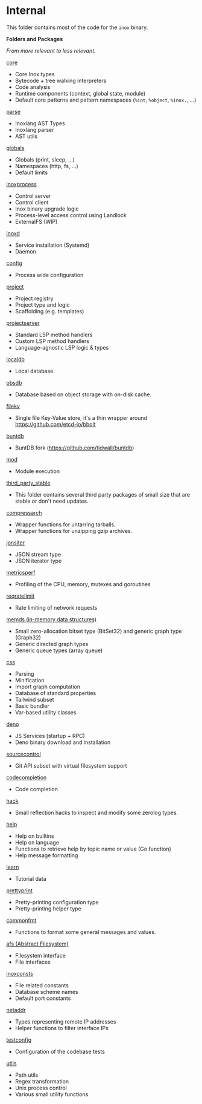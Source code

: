 # Internal

This folder contains most of the code for the `inox` binary.

**Folders and Packages**

_From more relevant to less relevant._

[core](./core/README.md)
- Core Inox types
- Bytecode + tree walking interpreters
- Code analysis
- Runtime components (context, global state, module)
- Default core patterns and pattern namespaces (`%int`, `%object`, `%inox.`, ...)

[parse](./parse/README.md)
- Inoxlang AST Types
- Inoxlang parser
- AST utils

[globals](./globals/README.md)
- Globals (print, sleep, ...)
- Namespaces (http, fs, ...)
- Default limits

[inoxprocess](./inoxprocess/README.md)
- Control server
- Control client
- Inox binary upgrade logic
- Process-level access control using Landlock
- ExternalFS (WIP)

[inoxd](./inoxd/README.md)
- Service installation (Systemd)
- Daemon

[config](./config/README.md)
- Process wide configuration

[project](./project/README.md)
- Project registry
- Project type and logic
- Scaffolding (e.g. templates)

[projectserver](./projectserver/README.md)
- Standard LSP method handlers
- Custom LSP method handlers
- Language-agnostic LSP logic & types

[localdb](./localdb/README.md)
- Local database.

[obsdb](./obsdb/database.go)
- Database based on object storage with on-disk cache.

[filekv](./filekv/kv.go)
- Single file Key-Value store, it's a thin wrapper around https://github.com/etcd-io/bbolt

[buntdb](./buntdb/buntdb.go)
- BuntDB fork (https://github.com/tidwall/buntdb)

[mod](./mod/execution.go)
- Module execution

[third_party_stable](./third_party_stable/README.md)

- This folder contains several third party packages of small size that are
  stable or don't need updates.

[compressarch](./compressarch/README.md)
- Wrapper functions for untarring tarballs.
- Wrapper functions for unzipping gzip archives.

[jonsiter](./jonsiter/README.md)
- JSON stream type
- JSON iterator type 

[metricsperf](./metricsperf/README.md)
- Profiling of the CPU, memory, mutexes and goroutines

[reqratelimit](./reqratelimit/README.md)
- Rate limiting of network requests

[memds (in-memory data structures)](./memds/README.md)
- Small zero-allocation bitset type (BitSet32) and generic graph type (Graph32)
- Generic directed graph types
- Generic queue types (array queue)

[css](./css/README.md)
- Parsing
- Minification
- Import graph computation
- Database of standard properties
- Tailwind subset
- Basic bundler
- Var-based utility classes

[deno](./deno/README.md)
- JS Services (startup + RPC)
- Deno binary download and installation

[sourcecontrol](./sourcecontrol/README.md)
- Git API subset with virtual filesystem support

[codecompletion](./codecompletion/README.md)
- Code completion

[hack](./hack/zerolog.go)
- Small reflection hacks to inspect and modify some zerolog types.

[help](./help/README.md)
- Help on builtins
- Help on language
- Functions to retrieve help by topic name or value (Go function)
- Help message formatting

[learn](./learn/tutorials.go)
- Tutorial data

[prettyprint](./prettyprint/pretty_print.go)
- Pretty-printing configuration type
- Pretty-printing helper type

[commonfmt](./commonfmt/README.md)
- Functions to format some general messages and values.

[afs (Abstract Filesystem)](./afs/abstract_fs.go)
- Filesystem interface
- File interfaces

[inoxconsts](./inoxconsts/consts.go)
- File related constants
- Database scheme names
- Default port constants

[netaddr](./netaddr/README.md)
- Types representing remote IP addresses
- Helper functions to filter interface IPs

[testconfig](./testconfig/config.go)
- Configuration of the codebase tests

[utils](./utils/README.md)
- Path utils
- Regex transformation
- Unix process control
- Various small utility functions